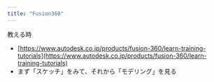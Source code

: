 ```yaml
---
title: "Fusion360"
---
```


教える時
- [https://www.autodesk.co.jp/products/fusion-360/learn-training-tutorials](https://www.autodesk.co.jp/products/fusion-360/learn-training-tutorials)
- まず「スケッチ」をみて、それから「モデリング」を見る
